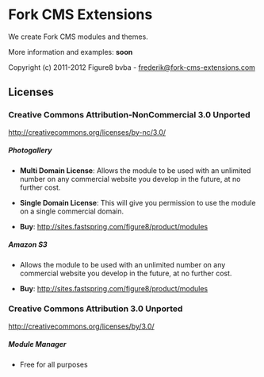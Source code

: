 # Fork CMS Extensions

We create Fork CMS modules and themes.

More information and examples: __soon__

Copyright (c) 2011-2012 Figure8 bvba - frederik@fork-cms-extensions.com


## Licenses

### Creative Commons Attribution-NonCommercial 3.0 Unported

http://creativecommons.org/licenses/by-nc/3.0/

##### Photogallery

* **Multi Domain License**: Allows the module to be used with an unlimited number on any commercial website you develop in the future, at no further cost.

* **Single Domain License**: This will give you permission to use the module on a single commercial domain.

* **Buy**: http://sites.fastspring.com/figure8/product/modules

##### Amazon S3

* Allows the module to be used with an unlimited number on any commercial website you develop in the future, at no further cost.

* **Buy**: http://sites.fastspring.com/figure8/product/modules

### Creative Commons Attribution 3.0 Unported

http://creativecommons.org/licenses/by/3.0/

##### Module Manager

* Free for all purposes